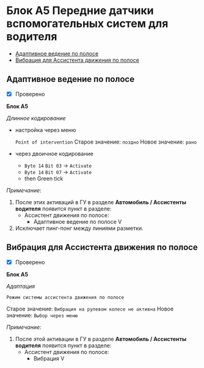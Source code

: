 # Блок А5 Передние датчики вспомогательных систем для водителя
* [Адаптивное ведение по полосе](#адаптивное-ведение-по-полосе)
* [Вибрация для Ассистента движения по полосе](#вибрация-для-ассистента-движения-по-полосе)

## Адаптивное ведение по полосе
- [x] Проверено

**Блок A5**

*Длинное кодирование*

* настройка через меню

  `Point of intervention` Старое значение: `поздно` Новое значение: `рано` 

* через двоичное кодирование
  - `Byte 14` `Bit 03` -> `Activate`
  - `Byte 14` `Bit 07` -> `Activate`
  - then Green tick

_Примечание_:
1. После этих активаций в ГУ в разделе **Автомобиль / Ассистенты водителя** появится пункт в разделе:
   * Ассистент движения по полосе:
     - Адаптивное ведение по полосе V
2. Исключает пинг-понг между линиями разметки.

## Вибрация для Ассистента движения по полосе
- [x] Проверено

**Блок A5**

*Адаптация*

`Режим системы ассистента движения по полосе`

Старое значение: `Вибрация на рулевом колесе не активна` Новое значение: `Выбор через меню`

_Примечание_:
1. После этой активации в ГУ в разделе **Автомобиль / Ассистенты водителя** появится пункт в разделе:
   - Ассистент движения по полосе:
     * Вибрация V
